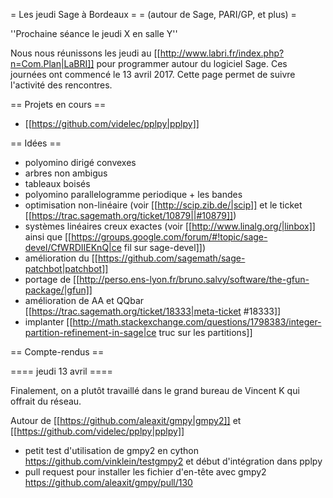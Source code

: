 = Les jeudi Sage à Bordeaux =
= (autour de Sage, PARI/GP, et plus) =

''Prochaine séance le jeudi X en salle Y''

Nous nous réunissons les jeudi au [[http://www.labri.fr/index.php?n=Com.Plan|LaBRI]] pour programmer autour du logiciel Sage. Ces journées ont commencé le 13 avril 2017. Cette page permet de suivre l'activité des rencontres.

== Projets en cours ==

 * [[https://github.com/videlec/pplpy|pplpy]]

== Idées ==

 * polyomino dirigé convexes
 * arbres non ambigus
 * tableaux boisés
 * polyomino parallelogramme periodique + les bandes 
 * optimisation non-linéaire (voir [[http://scip.zib.de/|scip]] et le ticket [[https://trac.sagemath.org/ticket/10879||#10879]])
 * systèmes linéaires creux exactes (voir [[http://www.linalg.org/|linbox]] ainsi que [[https://groups.google.com/forum/#!topic/sage-devel/CfWRDIIEKnQ|ce fil sur sage-devel]])
 * amélioration du [[https://github.com/sagemath/sage-patchbot|patchbot]]
 * portage de [[http://perso.ens-lyon.fr/bruno.salvy/software/the-gfun-package/|gfun]]
 * amélioration de AA et QQbar [[https://trac.sagemath.org/ticket/18333|meta-ticket #18333]]
 * implanter [[http://math.stackexchange.com/questions/1798383/integer-partition-refinement-in-sage|ce truc sur les partitions]]

== Compte-rendus ==

==== jeudi 13 avril ====

Finalement, on a plutôt travaillé dans le grand bureau de Vincent K qui offrait du réseau.

Autour de [[https://github.com/aleaxit/gmpy|gmpy2]] et [[https://github.com/videlec/pplpy|pplpy]]
 - petit test d'utilisation de gmpy2 en cython https://github.com/vinklein/testgmpy2 et début d'intégration dans pplpy
 - pull request pour installer les fichier d'en-tête avec gmpy2 https://github.com/aleaxit/gmpy/pull/130
